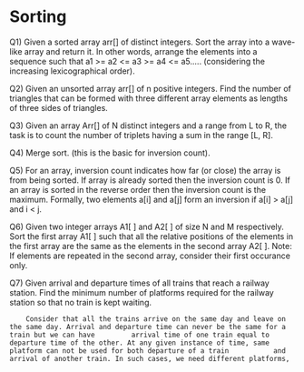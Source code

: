 # Sorting

Q1) Given a sorted array arr[] of distinct integers. Sort the array into a wave-like array and return it. In other words, arrange the elements into a sequence such     that a1 >= a2 <= a3 >= a4 <= a5..... (considering the increasing lexicographical order).

Q2) Given an unsorted array arr[] of n positive integers. Find the number of triangles that can be formed with three different array elements as lengths of three       sides of triangles. 

Q3) Given an array Arr[] of N distinct integers and a range from L to R, the task is to count the number of triplets having a sum in the range [L, R].

Q4) Merge sort. (this is the basic for inversion count).

Q5) For an array, inversion count indicates how far (or close) the array is from being sorted. If array is already sorted then the inversion count is 0. If an array     is sorted in the reverse order then the inversion count is the maximum. 
    Formally, two elements a[i] and a[j] form an inversion if a[i] > a[j] and i < j.
    
Q6) Given two integer arrays A1[ ] and A2[ ] of size N and M respectively. Sort the first array A1[ ] such that all the relative positions of the elements in the       first array are the same as the elements in the second array A2[ ].
    Note: If elements are repeated in the second array, consider their first occurance only.
    
Q7) Given arrival and departure times of all trains that reach a railway station. Find the minimum number of platforms required for the railway station so that no       train is kept waiting.

        Consider that all the trains arrive on the same day and leave on the same day. Arrival and departure time can never be the same for a train but we can have         arrival time of one train equal to departure time of the other. At any given instance of time, same platform can not be used for both departure of a train           and arrival of another train. In such cases, we need different platforms,
